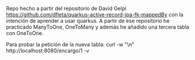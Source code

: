 Repo hecho a partir del repositorio de David Gelpi https://github.com/dfleta/quarkus-active-record-jpa-fk-mappedBy con la intención de aprender a usar quarkus.
A partir de ese repositorio he practicado ManyToOne, OneToMany y además he añadido una tercera tabla con OneToOne.


Para probar la petición de la nueva tabla: curl -w "\n" http://localhost:8080/encargo/1 -v

